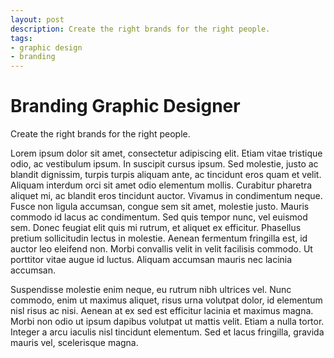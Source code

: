 ```yaml
---
layout: post
description: Create the right brands for the right people.
tags:
- graphic design
- branding
---
```


# Branding Graphic Designer

Create the right brands for the right people.

Lorem ipsum dolor sit amet, consectetur adipiscing elit. Etiam vitae tristique odio, ac vestibulum ipsum. In suscipit cursus ipsum. Sed molestie, justo ac blandit dignissim, turpis turpis aliquam ante, ac tincidunt eros quam et velit. Aliquam interdum orci sit amet odio elementum mollis. Curabitur pharetra aliquet mi, ac blandit eros tincidunt auctor. Vivamus in condimentum neque. Fusce non ligula accumsan, congue sem sit amet, molestie justo. Mauris commodo id lacus ac condimentum. Sed quis tempor nunc, vel euismod sem. Donec feugiat elit quis mi rutrum, et aliquet ex efficitur. Phasellus pretium sollicitudin lectus in molestie. Aenean fermentum fringilla est, id auctor leo eleifend non. Morbi convallis velit in velit facilisis commodo. Ut porttitor vitae augue id luctus. Aliquam accumsan mauris nec lacinia accumsan.

Suspendisse molestie enim neque, eu rutrum nibh ultrices vel. Nunc commodo, enim ut maximus aliquet, risus urna volutpat dolor, id elementum nisl risus ac nisi. Aenean at ex sed est efficitur lacinia et maximus magna. Morbi non odio ut ipsum dapibus volutpat ut mattis velit. Etiam a nulla tortor. Integer a arcu iaculis nisl tincidunt elementum. Sed et lacus fringilla, gravida mauris vel, scelerisque magna. 
